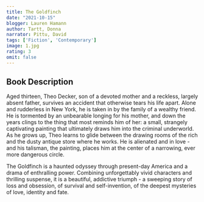 ```yaml
---
title: The Goldfinch
date: "2021-10-15"
blogger: Lauren Hamann
author: Tartt, Donna
narrator: Pittu, David
tags: ['Fiction', 'Contemporary']
image: 1.jpg
rating: 3
omit: false
---
```



## Book Description

Aged thirteen, Theo Decker, son of a devoted mother and a reckless, largely absent father, survives an accident that otherwise tears his life apart. Alone and rudderless in New York, he is taken in by the family of a wealthy friend. He is tormented by an unbearable longing for his mother, and down the years clings to the thing that most reminds him of her: a small, strangely captivating painting that ultimately draws him into the criminal underworld. As he grows up, Theo learns to glide between the drawing rooms of the rich and the dusty antique store where he works. He is alienated and in love - and his talisman, the painting, places him at the center of a narrowing, ever more dangerous circle.

The Goldfinch is a haunted odyssey through present-day America and a drama of enthralling power. Combining unforgettably vivid characters and thrilling suspense, it is a beautiful, addictive triumph - a sweeping story of loss and obsession, of survival and self-invention, of the deepest mysteries of love, identity and fate.